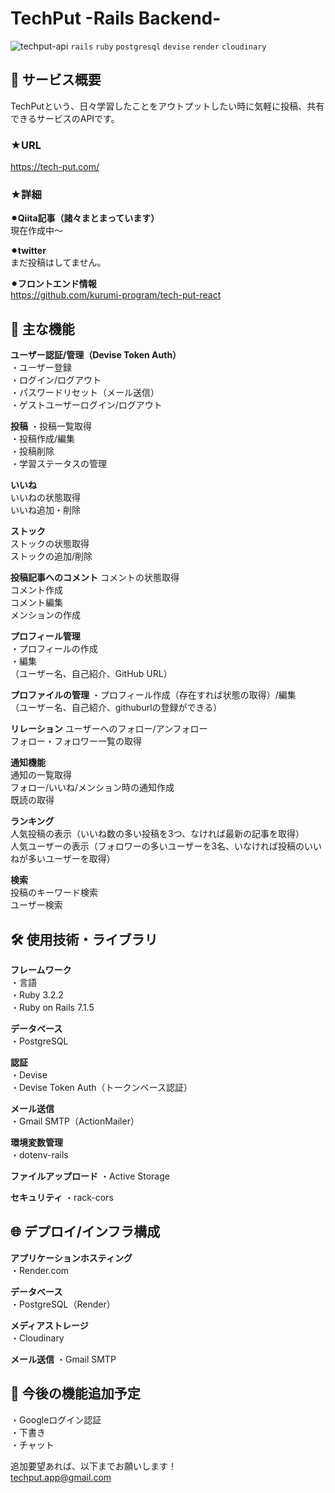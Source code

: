 # TechPut -Rails Backend-
![techput-api](https://github.com/user-attachments/assets/06197b88-93dc-46eb-9456-605572cd7566)
`rails` `ruby` `postgresql` `devise` `render` `cloudinary`

## 📝 サービス概要
TechPutという、日々学習したことをアウトプットしたい時に気軽に投稿、共有できるサービスのAPIです。

### ★URL
https://tech-put.com/

### ★詳細
**⚫︎Qiita記事（諸々まとまっています）**  
現在作成中〜  

**⚫︎twitter**  
まだ投稿はしてません。  

**⚫︎フロントエンド情報**  
https://github.com/kurumi-program/tech-put-react

## 🌟 主な機能
**ユーザー認証/管理（Devise Token Auth）**  
・ユーザー登録  
・ログイン/ログアウト  
・パスワードリセット（メール送信）  
・ゲストユーザーログイン/ログアウト  

**投稿**
・投稿一覧取得  
・投稿作成/編集  
・投稿削除  
・学習ステータスの管理  

**いいね**  
いいねの状態取得  
いいね追加・削除  

**ストック**  
ストックの状態取得  
ストックの追加/削除  

**投稿記事へのコメント**
コメントの状態取得  
コメント作成  
コメント編集  
メンションの作成  

**プロフィール管理**  
・プロフィールの作成  
・編集  
（ユーザー名、自己紹介、GitHub URL）  

**プロファイルの管理**
・プロフィール作成（存在すれば状態の取得）/編集  
（ユーザー名、自己紹介、githuburlの登録ができる）

**リレーション**
ユーザーへのフォロー/アンフォロー  
フォロー・フォロワー一覧の取得  

**通知機能**  
通知の一覧取得  
フォロー/いいね/メンション時の通知作成  
既読の取得  

**ランキング**  
人気投稿の表示（いいね数の多い投稿を3つ、なければ最新の記事を取得）  
人気ユーザーの表示（フォロワーの多いユーザーを3名、いなければ投稿のいいねが多いユーザーを取得）  

**検索**  
投稿のキーワード検索  
ユーザー検索  

## 🛠 使用技術・ライブラリ  
**フレームワーク**  
・言語  
・Ruby 3.2.2  
・Ruby on Rails 7.1.5  

**データベース**  
・PostgreSQL  

**認証**  
・Devise  
・Devise Token Auth（トークンベース認証）  

**メール送信**  
・Gmail SMTP（ActionMailer）  

**環境変数管理**  
・dotenv-rails  

**ファイルアップロード**
・Active Storage  

**セキュリティ**
・rack-cors  

## 🌐 デプロイ/インフラ構成
**アプリケーションホスティング**  
・Render.com  

**データベース**  
・PostgreSQL（Render）  

**メディアストレージ**  
・Cloudinary  

**メール送信**
・Gmail SMTP  

## 👀 今後の機能追加予定  
・Googleログイン認証  
・下書き  
・チャット  

追加要望あれば、以下までお願いします！    
techput.app@gmail.com  
